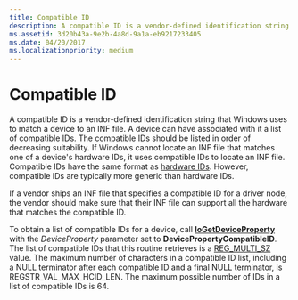 ```yaml
---
title: Compatible ID
description: A compatible ID is a vendor-defined identification string that Windows uses to match a device to an INF file.
ms.assetid: 3d20b43a-9e2b-4a8d-9a1a-eb9217233405
ms.date: 04/20/2017
ms.localizationpriority: medium
---
```


# Compatible ID

A compatible ID is a vendor-defined identification string that Windows uses to match a device to an INF file. A device can have associated with it a list of compatible IDs. The compatible IDs should be listed in order of decreasing suitability. If Windows cannot locate an INF file that matches one of a device's hardware IDs, it uses compatible IDs to locate an INF file. Compatible IDs have the same format as [hardware IDs](hardware-ids.md). However, compatible IDs are typically more generic than hardware IDs.

If a vendor ships an INF file that specifies a compatible ID for a driver node, the vendor should make sure that their INF file can support all the hardware that matches the compatible ID.

To obtain a list of compatible IDs for a device, call [**IoGetDeviceProperty**](https://docs.microsoft.com/windows-hardware/drivers/ddi/wdm/nf-wdm-iogetdeviceproperty) with the *DeviceProperty* parameter set to **DevicePropertyCompatibleID**. The list of compatible IDs that this routine retrieves is a [REG_MULTI_SZ](https://docs.microsoft.com/windows/desktop/SysInfo/registry-value-types) value. The maximum number of characters in a compatible ID list, including a NULL terminator after each compatible ID and a final NULL terminator, is REGSTR_VAL_MAX_HCID_LEN. The maximum possible number of IDs in a list of compatible IDs is 64.
